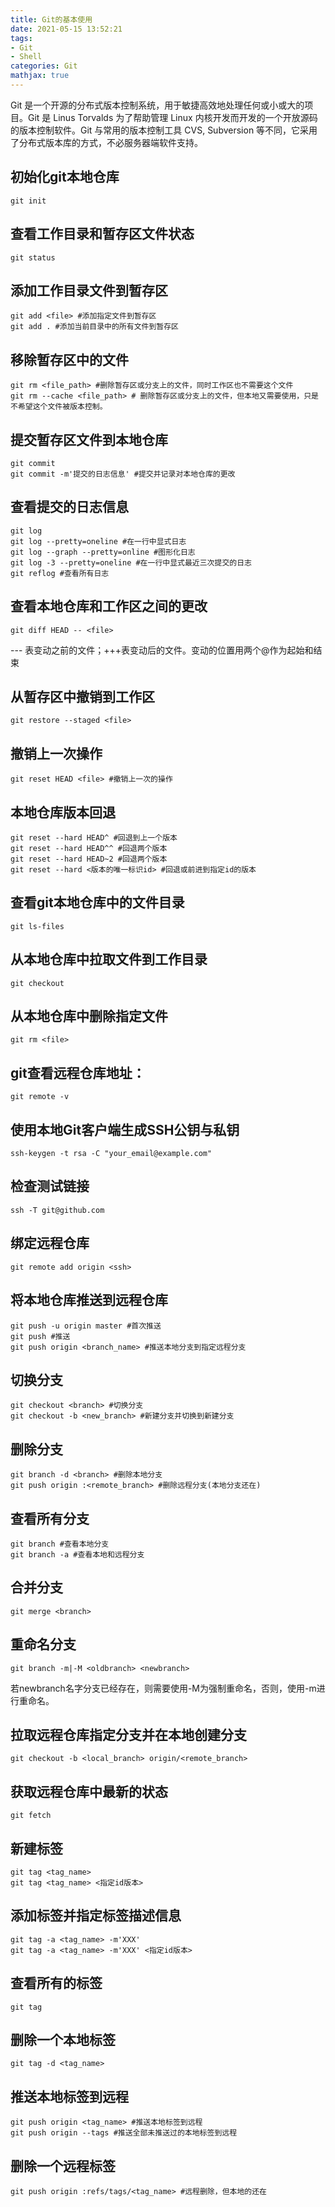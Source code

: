 ```yaml
---
title: Git的基本使用
date: 2021-05-15 13:52:21
tags:
- Git
- Shell
categories: Git
mathjax: true
---
```


Git 是一个开源的分布式版本控制系统，用于敏捷高效地处理任何或小或大的项目。Git 是 Linus Torvalds 为了帮助管理 Linux 内核开发而开发的一个开放源码的版本控制软件。Git 与常用的版本控制工具 CVS, Subversion 等不同，它采用了分布式版本库的方式，不必服务器端软件支持。

 <!-- more --> 

## 初始化git本地仓库

```shell
git init
```

## 查看工作目录和暂存区文件状态

```shell
git status
```

## 添加工作目录文件到暂存区

```shell
git add <file> #添加指定文件到暂存区
git add . #添加当前目录中的所有文件到暂存区
```

## 移除暂存区中的文件

```shell
git rm <file_path> #删除暂存区或分支上的文件，同时工作区也不需要这个文件
git rm --cache <file_path> # 删除暂存区或分支上的文件，但本地又需要使用，只是不希望这个文件被版本控制。
```



## 提交暂存区文件到本地仓库

```shell
git commit
git commit -m'提交的日志信息' #提交并记录对本地仓库的更改
```

## 查看提交的日志信息

```shell
git log
git log --pretty=oneline #在一行中显式日志
git log --graph --pretty=online #图形化日志
git log -3 --pretty=oneline #在一行中显式最近三次提交的日志
git reflog #查看所有日志
```

## 查看本地仓库和工作区之间的更改

```shell
git diff HEAD -- <file>
```

\-\-\- 表变动之前的文件；+++表变动后的文件。变动的位置用两个@作为起始和结束

## 从暂存区中撤销到工作区

```shell
git restore --staged <file>
```

## 撤销上一次操作

```shell
git reset HEAD <file> #撤销上一次的操作
```

## 本地仓库版本回退

```shell
git reset --hard HEAD^ #回退到上一个版本
git reset --hard HEAD^^ #回退两个版本
git reset --hard HEAD~2 #回退两个版本
git reset --hard <版本的唯一标识id> #回退或前进到指定id的版本
```

## 查看git本地仓库中的文件目录

```shell
git ls-files
```

## 从本地仓库中拉取文件到工作目录

```shell
git checkout
```

## 从本地仓库中删除指定文件

```shell
git rm <file>
```

## git查看远程仓库地址：

```shell
git remote -v
```

## 使用本地Git客户端生成SSH公钥与私钥

```shell
ssh-keygen -t rsa -C "your_email@example.com"
```

## 检查测试链接

```shell
ssh -T git@github.com
```

## 绑定远程仓库

```shell
git remote add origin <ssh>
```

## 将本地仓库推送到远程仓库

```shell
git push -u origin master #首次推送
git push #推送
git push origin <branch_name> #推送本地分支到指定远程分支
```

## 切换分支

```shell
git checkout <branch> #切换分支
git checkout -b <new_branch> #新建分支并切换到新建分支
```

## 删除分支

```shell
git branch -d <branch> #删除本地分支
git push origin :<remote_branch> #删除远程分支(本地分支还在)
```

## 查看所有分支

```shell
git branch #查看本地分支
git branch -a #查看本地和远程分支
```

## 合并分支

```shell
git merge <branch>
```

## 重命名分支

```shell
git branch -m|-M <oldbranch> <newbranch>
```

若newbranch名字分支已经存在，则需要使用-M为强制重命名，否则，使用-m进行重命名。

## 拉取远程仓库指定分支并在本地创建分支

```shell
git checkout -b <local_branch> origin/<remote_branch>
```

## 获取远程仓库中最新的状态

```shell
git fetch
```

## 新建标签

```shell
git tag <tag_name>
git tag <tag_name> <指定id版本>
```

## 添加标签并指定标签描述信息

```shell
git tag -a <tag_name> -m'XXX'
git tag -a <tag_name> -m'XXX' <指定id版本>
```

## 查看所有的标签

```shell
git tag
```

## 删除一个本地标签

```shell
git tag -d <tag_name>
```

## 推送本地标签到远程

```shell
git push origin <tag_name> #推送本地标签到远程
git push origin --tags #推送全部未推送过的本地标签到远程
```

## 删除一个远程标签

```shell
git push origin :refs/tags/<tag_name> #远程删除，但本地的还在
```


